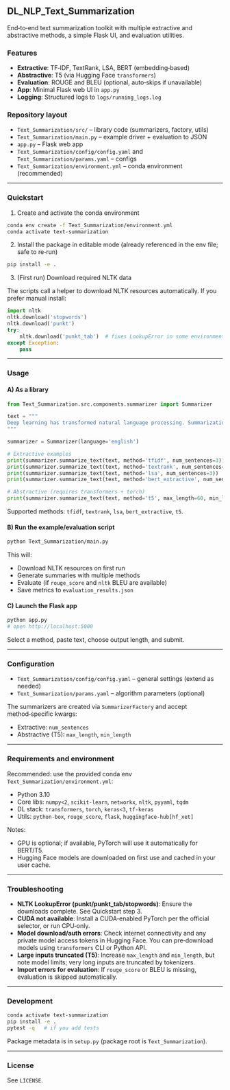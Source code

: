 ## DL_NLP_Text_Summarization

End‑to‑end text summarization toolkit with multiple extractive and abstractive methods, a simple Flask UI, and evaluation utilities.

### Features
- **Extractive**: TF‑IDF, TextRank, LSA, BERT (embedding‑based)
- **Abstractive**: T5 (via Hugging Face `transformers`)
- **Evaluation**: ROUGE and BLEU (optional, auto‑skips if unavailable)
- **App**: Minimal Flask web UI in `app.py`
- **Logging**: Structured logs to `logs/running_logs.log`

### Repository layout
- `Text_Summarization/src/` – library code (summarizers, factory, utils)
- `Text_Summarization/main.py` – example driver + evaluation to JSON
- `app.py` – Flask web app
- `Text_Summarization/config/config.yaml` and `Text_Summarization/params.yaml` – configs
- `Text_Summarization/environment.yml` – conda environment (recommended)

---

### Quickstart

1) Create and activate the conda environment

```bash
conda env create -f Text_Summarization/environment.yml
conda activate text-summarization
```

2) Install the package in editable mode (already referenced in the env file; safe to re‑run)

```bash
pip install -e .
```

3) (First run) Download required NLTK data

The scripts call a helper to download NLTK resources automatically. If you prefer manual install:

```python
import nltk
nltk.download('stopwords')
nltk.download('punkt')
try:
    nltk.download('punkt_tab')  # fixes LookupError in some environments
except Exception:
    pass
```

---

### Usage

#### A) As a library

```python
from Text_Summarization.src.components.summarizer import Summarizer

text = """
Deep learning has transformed natural language processing. Summarization condenses long text into key points.
"""

summarizer = Summarizer(language='english')

# Extractive examples
print(summarizer.summarize_text(text, method='tfidf', num_sentences=3))
print(summarizer.summarize_text(text, method='textrank', num_sentences=3))
print(summarizer.summarize_text(text, method='lsa', num_sentences=3))
print(summarizer.summarize_text(text, method='bert_extractive', num_sentences=3))

# Abstractive (requires transformers + torch)
print(summarizer.summarize_text(text, method='t5', max_length=60, min_length=20))
```

Supported methods: `tfidf`, `textrank`, `lsa`, `bert_extractive`, `t5`.

#### B) Run the example/evaluation script

```bash
python Text_Summarization/main.py
```

This will:
- Download NLTK resources on first run
- Generate summaries with multiple methods
- Evaluate (if `rouge_score` and `nltk` BLEU are available)
- Save metrics to `evaluation_results.json`

#### C) Launch the Flask app

```bash
python app.py
# open http://localhost:5000
```

Select a method, paste text, choose output length, and submit.

---

### Configuration

- `Text_Summarization/config/config.yaml` – general settings (extend as needed)
- `Text_Summarization/params.yaml` – algorithm parameters (optional)

The summarizers are created via `SummarizerFactory` and accept method‑specific kwargs:
- Extractive: `num_sentences`
- Abstractive (T5): `max_length`, `min_length`

---

### Requirements and environment

Recommended: use the provided conda env `Text_Summarization/environment.yml`:
- Python 3.10
- Core libs: `numpy<2`, `scikit-learn`, `networkx`, `nltk`, `pyyaml`, `tqdm`
- DL stack: `transformers`, `torch`, `keras<3`, `tf-keras`
- Utils: `python-box`, `rouge_score`, `flask`, `huggingface-hub[hf_xet]`

Notes:
- GPU is optional; if available, PyTorch will use it automatically for BERT/T5.
- Hugging Face models are downloaded on first use and cached in your user cache.

---

### Troubleshooting

- **NLTK LookupError (punkt/punkt_tab/stopwords)**: Ensure the downloads complete. See Quickstart step 3.
- **CUDA not available**: Install a CUDA‑enabled PyTorch per the official selector, or run CPU‑only.
- **Model download/auth errors**: Check internet connectivity and any private model access tokens in Hugging Face. You can pre‑download models using `transformers` CLI or Python API.
- **Large inputs truncated (T5)**: Increase `max_length` and `min_length`, but note model limits; very long inputs are truncated by tokenizers.
- **Import errors for evaluation**: If `rouge_score` or BLEU is missing, evaluation is skipped automatically.

---

### Development

```bash
conda activate text-summarization
pip install -e .
pytest -q   # if you add tests
```

Package metadata is in `setup.py` (package root is `Text_Summarization`).

---

### License

See `LICENSE`.

